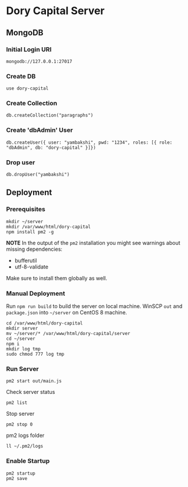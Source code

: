# Dory Capital Server
## MongoDB
### Initial Login URI
`mongodb://127.0.0.1:27017`

### Create DB
`use dory-capital`

### Create Collection
`db.createCollection("paragraphs")`

### Create 'dbAdmin' User
`db.createUser({ user: "yambakshi", pwd: "1234", roles: [{ role: "dbAdmin", db: "dory-capital" }]})`

### Drop user
`db.dropUser("yambakshi")`

## Deployment

### Prerequisites
```
mkdir ~/server
mkdir /var/www/html/dory-capital
npm install pm2 -g
```

**NOTE**
In the output of the `pm2` installation you might see warnings about missing dependencies:
- bufferutil
- utf-8-validate

Make sure to install them globally as well.

### Manual Deployment
Run `npm run build` to build the server on local machine.
WinSCP `out` and `package.json` into `~/server` on CentOS 8 machine.
```
cd /var/www/html/dory-capital
mkdir server
mv ~/server/* /var/www/html/dory-capital/server
cd ~/server
npm i
mkdir log tmp
sudo chmod 777 log tmp
```

### Run Server
```
pm2 start out/main.js
```

Check server status
```
pm2 list
```

Stop server
```
pm2 stop 0
```

pm2 logs folder
```
ll ~/.pm2/logs
```

### Enable Startup
```
pm2 startup
pm2 save
```